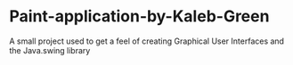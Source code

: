 # Paint-application-by-Kaleb-Green
A small project used to get a feel of creating Graphical User Interfaces and the Java.swing library
